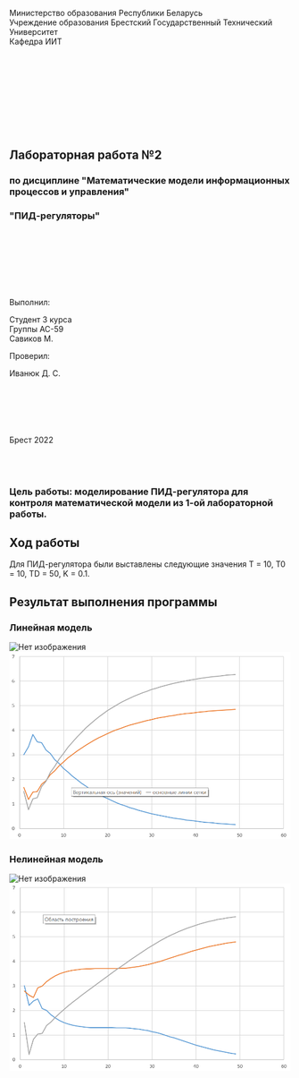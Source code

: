 Министерство образования Республики Беларусь    
Учреждение образования Брестский Государственный Технический Университет    
Кафедра ИИТ    
<br/><br/><br/><br/><br/><br/><br/><br/><br/>
## Лабораторная работа №2
### по дисциплине "Математические модели информационных процессов и управления"
### "ПИД-регуляторы"
<br/><br/><br/><br/><br/><br/><br/>
Выполнил: 

Студент 3 курса  
Группы АС-59  
Савиков М. 

Проверил:  

Иванюк Д. С.
<br/><br/><br/><br/><br/><br/><br/>
Брест 2022
<br/><br/><br/><br/>

### Цель работы: моделирование ПИД-регулятора для контроля математической модели из 1-ой лабораторной работы.
## Ход работы

Для ПИД-регулятора были выставлены следующие значения T = 10, T0 = 10, TD = 50, K = 0.1.

## Результат выполнения программы  

### Линейная модель
![Нет изображения](./images/linear_data.png)  
![Нет изображения](./images/linear.png)  
### Нелинейная модель
![Нет изображения](./images/nonlinear_data.png)  
![Нет изображения](./images/nonlinear.png)  